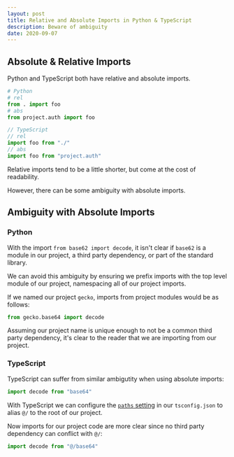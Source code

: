 ```yaml
---
layout: post
title: Relative and Absolute Imports in Python & TypeScript
description: Beware of ambiguity
date: 2020-09-07
---
```


## Absolute & Relative Imports

Python and TypeScript both have relative and absolute imports.

```python
# Python
# rel
from . import foo
# abs
from project.auth import foo
```

```ts
// TypeScript
// rel
import foo from "./"
// abs
import foo from "project.auth"
```

Relative imports tend to be a little shorter, but come at the cost of
readability.

However, there can be some ambiguity with absolute imports.

## Ambiguity with Absolute Imports

### Python

With the import `from base62 import decode`, it isn't clear if
`base62` is a module in our project, a third party dependency, or part of the
standard library.

We can avoid this ambiguity by ensuring we prefix imports with the top level
module of our project, namespacing all of our project imports.

If we named our project `gecko`, imports from project modules would be as follows:

```python
from gecko.base64 import decode
```

Assuming our project name is unique enough to not be a common
third party dependency, it's clear to the reader that we are importing from
our project.

### TypeScript

TypeScript can suffer from similar ambigutity when using absolute imports:

```typescript
import decode from "base64"
```

With TypeScript we can configure the [`paths`
setting](https://www.typescriptlang.org/tsconfig#paths) in our
`tsconfig.json` to alias `@/` to the root of our project.

Now imports for our project code are more clear since no third party
dependency can conflict with `@/`:

```typescript
import decode from "@/base64"
```
